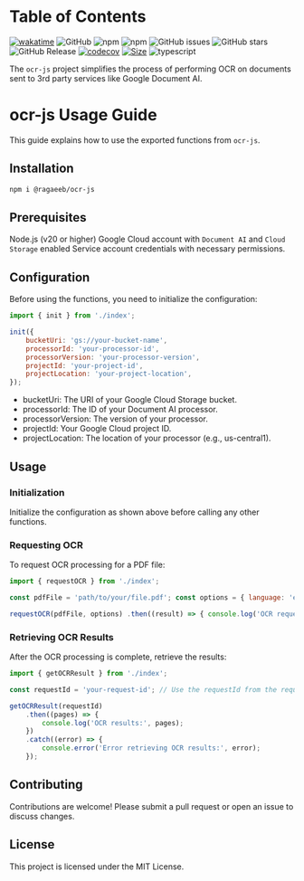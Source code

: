 # Table of Contents

[![wakatime](https://wakatime.com/badge/user/a0b906ce-b8e7-4463-8bce-383238df6d4b/project/3a066fab-d2d5-4d84-b881-c1adffbfcf52.svg)](https://wakatime.com/badge/user/a0b906ce-b8e7-4463-8bce-383238df6d4b/project/3a066fab-d2d5-4d84-b881-c1adffbfcf52)
![GitHub](https://img.shields.io/github/license/ragaeeb/ocr-js)
![npm](https://img.shields.io/npm/v/@ragaeeb/ocr-js)
![npm](https://img.shields.io/npm/dm/ocr-js)
![GitHub issues](https://img.shields.io/github/issues/ragaeeb/ocr-js)
![GitHub stars](https://img.shields.io/github/stars/ragaeeb/ocr-js?style=social)
![GitHub Release](https://img.shields.io/github/v/release/ragaeeb/ocr-js)
[![codecov](https://codecov.io/gh/ragaeeb/ocr-js/graph/badge.svg?token=2YTE1LS8CC)](https://codecov.io/gh/ragaeeb/ocr-js)
[![Size](https://deno.bundlejs.com/badge?q=@ragaeeb/ocr-js@2.0.0&badge=detailed)](https://bundlejs.com/?q=@ragaeeb/ocr-js%402.0.0)
![typescript](https://badgen.net/badge/icon/typescript?icon=typescript&label&color=blue)

The `ocr-js` project simplifies the process of performing OCR on documents sent to 3rd party services like Google Document AI.

# ocr-js Usage Guide

This guide explains how to use the exported functions from `ocr-js`.

## Installation

```bash
npm i @ragaeeb/ocr-js
```

## Prerequisites

Node.js (v20 or higher)
Google Cloud account with `Document AI` and `Cloud Storage` enabled
Service account credentials with necessary permissions.

## Configuration

Before using the functions, you need to initialize the configuration:

```javascript
import { init } from './index';

init({
    bucketUri: 'gs://your-bucket-name',
    processorId: 'your-processor-id',
    processorVersion: 'your-processor-version',
    projectId: 'your-project-id',
    projectLocation: 'your-project-location',
});
```

-   bucketUri: The URI of your Google Cloud Storage bucket.
-   processorId: The ID of your Document AI processor.
-   processorVersion: The version of your processor.
-   projectId: Your Google Cloud project ID.
-   projectLocation: The location of your processor (e.g., us-central1).

## Usage

### Initialization

Initialize the configuration as shown above before calling any other functions.

### Requesting OCR

To request OCR processing for a PDF file:

```javascript
import { requestOCR } from './index';

const pdfFile = 'path/to/your/file.pdf'; const options = { language: 'en', // Specify language hints };

requestOCR(pdfFile, options) .then((result) => { console.log('OCR request successful:', result); }) .catch((error) => { console.error('Error requesting OCR:', error); });
```

### Retrieving OCR Results

After the OCR processing is complete, retrieve the results:

```javascript
import { getOCRResult } from './index';

const requestId = 'your-request-id'; // Use the requestId from the requestOCR result

getOCRResult(requestId)
    .then((pages) => {
        console.log('OCR results:', pages);
    })
    .catch((error) => {
        console.error('Error retrieving OCR results:', error);
    });
```

## Contributing

Contributions are welcome! Please submit a pull request or open an issue to discuss changes.

## License

This project is licensed under the MIT License.
